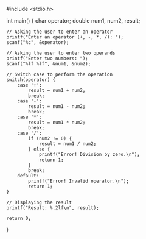 #include <stdio.h>

int main() {
    char operator;
    double num1, num2, result;

    // Asking the user to enter an operator
    printf("Enter an operator (+, -, *, /): ");
    scanf("%c", &operator);

    // Asking the user to enter two operands
    printf("Enter two numbers: ");
    scanf("%lf %lf", &num1, &num2);

    // Switch case to perform the operation
    switch(operator) {
        case '+':
            result = num1 + num2;
            break;
        case '-':
            result = num1 - num2;
            break;
        case '*':
            result = num1 * num2;
            break;
        case '/':
            if (num2 != 0) {
                result = num1 / num2;
            } else {
                printf("Error! Division by zero.\n");
                return 1;
            }
            break;
        default:
            printf("Error! Invalid operator.\n");
            return 1;
    }

    // Displaying the result
    printf("Result: %.2lf\n", result);

    return 0;
}
